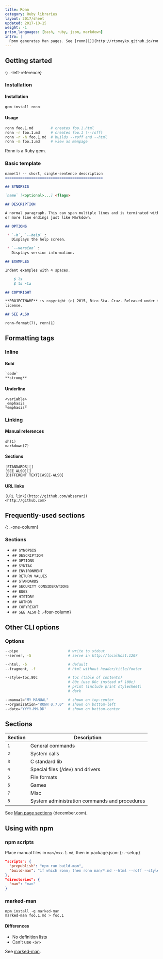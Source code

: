 ```yaml
---
title: Ronn
category: Ruby libraries
layout: 2017/sheet
updated: 2017-10-15
weight: -1
prism_languages: [bash, ruby, json, markdown]
intro: |
  Ronn generates Man pages. See [ronn(1)](http://rtomayko.github.io/ronn/ronn.1.html), [ronn-format(7)](http://rtomayko.github.com/ronn/ronn-format.7.html). Also see it on GitHub: [rtomayko/ronn](https://github.com/rtomayko/ronn).
---
```


## Getting started
{: .-left-reference}

### Installation

#### Installation

```bash
gem install ronn
```

#### Usage

```bash
ronn foo.1.md        # creates foo.1.html
ronn -r foo.1.md     # creates foo.1 (--roff)
ronn -r -h foo.1.md  # builds --roff and --html
ronn -m foo.1.md     # view as manpage
```

Ronn is a Ruby gem.

### Basic template

```markdown
name(1) -- short, single-sentence description
=============================================

## SYNOPSIS

`name` [<optional>...] <flags>

## DESCRIPTION

A normal paragraph. This can span multiple lines and is terminated with two
or more line endings just like Markdown.

## OPTIONS

 * `-h`, `--help` :
   Displays the help screen.

 * `--version` : 
   Displays version information.

## EXAMPLES

Indent examples with 4 spaces.

    $ ls
    $ ls -la

## COPYRIGHT

**PROJECTNAME** is copyright (c) 2015, Rico Sta. Cruz. Released under the MIT
license.

## SEE ALSO

ronn-format(7), ronn(1)
```

## Formatting tags

### Inline

#### Bold

```
`code`
**strong**
```

#### Underline

```
<variable>
_emphasis_
*emphasis*
```

### Linking

#### Manual references

```
sh(1)
markdown(7)
```

#### Sections

```
[STANDARDS][]
[SEE ALSO][]
[DIFFERENT TEXT][#SEE-ALSO]
```

#### URL links

```
[URL link](http://github.com/abserari)
<http://github.com>
```

## Frequently-used sections
{: .-one-column}

### Sections

- `## SYNOPSIS`
- `## DESCRIPTION`
- `## OPTIONS`
- `## SYNTAX`
- `## ENVIRONMENT`
- `## RETURN VALUES`
- `## STANDARDS`
- `## SECURITY CONSIDERATIONS`
- `## BUGS`
- `## HISTORY`
- `## AUTHOR`
- `## COPYRIGHT`
- `## SEE ALSO`
{: .-four-column}

## Other CLI options

### Options

```bash
--pipe                       # write to stdout
--server, -S                 # serve in http://localhost:1207
```

```bash
--html, -5                   # default
--fragment, -f               # html without header/title/footer
```

```bash
--style=toc,80c              # toc (table of contents)
                             # 80c (use 80c instead of 100c)
                             # print (include print stylesheet)
                             # dark
```

```bash
--manual="MY MANUAL"         # shown on top-center
--organization="RONN 0.7.0"  # shown on bottom-left
--date="YYYY-MM-DD"          # shown on bottom-center
```

## Sections

| Section | Description                                   |
| ---     | ---                                           |
| `1`     | General commands                              |
| `2`     | System calls                                  |
| `3`     | C standard lib                                |
| `4`     | Special files (/dev) and drivers              |
| `5`     | File formats                                  |
| `6`     | Games                                         |
| `7`     | Misc                                          |
| `8`     | System administration commands and procedures |

See [Man page sections](http://www.december.com/unix/ref/mansec.html) (december.com).

## Using with npm

### npm scripts

Place manual files in `man/xxx.1.md`, then in package.json:
{: .-setup}

```json
"scripts": {
  "prepublish": "npm run build-man",
  "build-man": "if which ronn; then ronn man/*.md --html --roff --style=toc,80c --organization=\"@abserari\"; fi"
},
"directories": {
  "man": "man"
}
```

### marked-man

```
npm install -g marked-man
marked-man foo.1.md > foo.1
```

#### Differences

* No definition lists
* Can't use `<br>`

See [marked-man](https://github.com/kapouer/marked-man).

